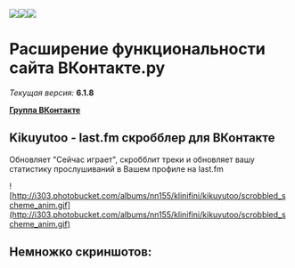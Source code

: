 [![](http://i303.photobucket.com/albums/nn155/klinifini/kikuyutoo/vkpatch_download_button_chrome.png)](http://vkpatch.googlecode.com/files/vkpatch-6.1.8-chrome.crx)[![](http://i303.photobucket.com/albums/nn155/klinifini/kikuyutoo/vkpatch_download_button_opera.png)](http://vkpatch.googlecode.com/files/vkpatch-6.1.8-opera.oex)[![](http://i303.photobucket.com/albums/nn155/klinifini/kikuyutoo/vkpatch_download_button_firefox.png)](http://vkpatch.googlecode.com/files/vkpatch-6.1.8-firefox.xpi)

# Расширение функциональности сайта ВКонтакте.ру #
_Текущая версия:_ **6.1.8**

**[Группа ВКонтакте](http://vk.com/vkpatch)**
## Kikuyutoo - last.fm скробблер для ВКонтакте ##
Обновляет "Сейчас играет", скробблит треки и обновляет вашу статистику прослушиваний в Вашем профиле на last.fm

![http://i303.photobucket.com/albums/nn155/klinifini/kikuyutoo/scrobbled_scheme_anim.gif](http://i303.photobucket.com/albums/nn155/klinifini/kikuyutoo/scrobbled_scheme_anim.gif)

## Немножко скриншотов: ##
![![](http://i303.photobucket.com/albums/nn155/klinifini/kikuyutoo/th_playing.png)](http://i303.photobucket.com/albums/nn155/klinifini/kikuyutoo/playing.png)![![](http://i303.photobucket.com/albums/nn155/klinifini/kikuyutoo/th_scrobbled.png)](http://i303.photobucket.com/albums/nn155/klinifini/kikuyutoo/scrobbled.png)![![](http://i303.photobucket.com/albums/nn155/klinifini/kikuyutoo/th_message.png)](http://i303.photobucket.com/albums/nn155/klinifini/kikuyutoo/message.png)![![](http://i303.photobucket.com/albums/nn155/klinifini/kikuyutoo/th_feed.png)](http://i303.photobucket.com/albums/nn155/klinifini/kikuyutoo/feed.png)![![](http://i303.photobucket.com/albums/nn155/klinifini/kikuyutoo/th_settings.png)](http://i303.photobucket.com/albums/nn155/klinifini/kikuyutoo/settings.png)